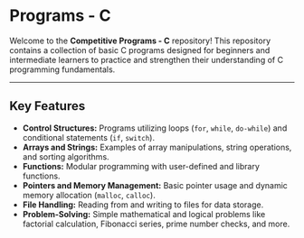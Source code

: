 # **Programs - C**

Welcome to the **Competitive Programs - C** repository! This repository contains a collection of basic C programs designed for beginners and intermediate learners to practice and strengthen their understanding of C programming fundamentals.  

---

## **Key Features**
- **Control Structures:** Programs utilizing loops (`for`, `while`, `do-while`) and conditional statements (`if`, `switch`).  
- **Arrays and Strings:** Examples of array manipulations, string operations, and sorting algorithms.  
- **Functions:** Modular programming with user-defined and library functions.  
- **Pointers and Memory Management:** Basic pointer usage and dynamic memory allocation (`malloc`, `calloc`).  
- **File Handling:** Reading from and writing to files for data storage.  
- **Problem-Solving:** Simple mathematical and logical problems like factorial calculation, Fibonacci series, prime number checks, and more. 
